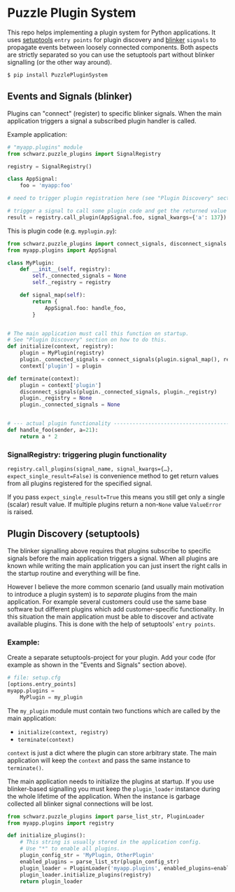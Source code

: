 Puzzle Plugin System
=======================

This repo helps implementing a plugin system for Python applications. It uses [setuptools](https://github.com/pypa/setuptools) `entry points` for plugin discovery and [blinker](https://github.com/jek/blinker) `signals` to propagate events between loosely connected components.
Both aspects are strictly separated so you can use the setuptools part without blinker signalling (or the other way around).

```shell
$ pip install PuzzlePluginSystem
```


Events and Signals (blinker)
--------------------------------

Plugins can "connect" (register) to specific blinker signals. When the main application triggers a signal a subscribed plugin handler is called.

Example application:

```python
# "myapp.plugins" module
from schwarz.puzzle_plugins import SignalRegistry

registry = SignalRegistry()

class AppSignal:
    foo = 'myapp:foo'

# need to trigger plugin registration here (see "Plugin Discovery" section below)

# trigger a signal to call some plugin code and get the returned value
result = registry.call_plugin(AppSignal.foo, signal_kwargs={'a': 137})
```


This is plugin code (e.g. `myplugin.py`):

```python
from schwarz.puzzle_plugins import connect_signals, disconnect_signals
from myapp.plugins import AppSignal

class MyPlugin:
    def __init__(self, registry):
        self._connected_signals = None
        self._registry = registry

    def signal_map(self):
        return {
            AppSignal.foo: handle_foo,
        }


# The main application must call this function on startup.
# See "Plugin Discovery" section on how to do this.
def initialize(context, registry):
    plugin = MyPlugin(registry)
    plugin._connected_signals = connect_signals(plugin.signal_map(), registry)
    context['plugin'] = plugin

def terminate(context):
    plugin = context['plugin']
    disconnect_signals(plugin._connected_signals, plugin._registry)
    plugin._registry = None
    plugin._connected_signals = None


# --- actual plugin functionality -----------------------------------------
def handle_foo(sender, a=21):
    return a * 2
```


### SignalRegistry: triggering plugin functionality

`registry.call_plugins(signal_name, signal_kwargs={…}, expect_single_result=False)` is convenience method to get return values from all plugins registered for the specified signal.

If you pass `expect_single_result=True` this means you still get only a single (scalar) result value. If multiple plugins return a non-`None` value `ValueError` is raised.



Plugin Discovery (setuptools)
--------------------------------

The blinker signalling above requires that plugins subscribe to specific signals before the main application triggers a signal. When all plugins are known while writing the main application you can just insert the right calls in the startup routine and everything will be fine.

However I believe the more common scenario (and usually main motivation to introduce a plugin system) is to *separate* plugins from the main application. For example several customers could use the same base software but different plugins which add customer-specific functionality. In this situation the main application must be able to discover and activate available plugins. This is done with the help of setuptools' `entry points`.


### Example:

Create a separate setuptools-project for your plugin. Add your code (for example as shown in the "Events and Signals" section above).

```python
# file: setup.cfg
[options.entry_points]
myapp.plugins =
    MyPlugin = my_plugin
```

The `my_plugin` module must contain two functions which are called by the main application:

 * `initialize(context, registry)`
 * `terminate(context)`

`context` is just a dict where the plugin can store arbitrary state. The main application will keep the `context` and pass the same instance to `terminate()`.


The main application needs to initialize the plugins at startup. If you use blinker-based signalling you must keep the `plugin_loader` instance during the whole lifetime of the application. When the instance is garbage collected all blinker signal connections will be lost.

```python
from schwarz.puzzle_plugins import parse_list_str, PluginLoader
from myapp.plugins import registry

def initialize_plugins():
    # This string is usually stored in the application config.
    # Use "*" to enable all plugins.
    plugin_config_str = 'MyPlugin, OtherPlugin'
    enabled_plugins = parse_list_str(plugin_config_str)
    plugin_loader = PluginLoader('myapp.plugins', enabled_plugins=enabled_plugins)
    plugin_loader.initialize_plugins(registry)
    return plugin_loader
```

